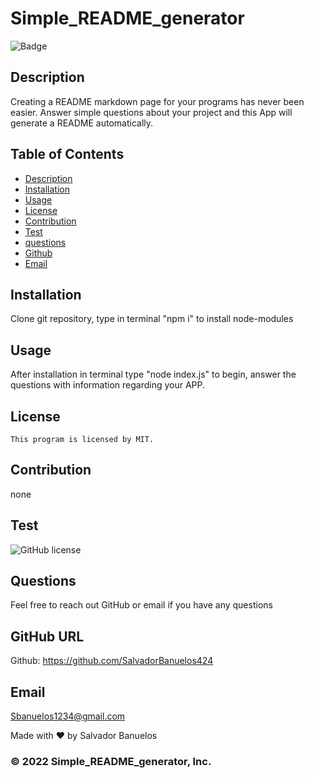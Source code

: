 # Simple_README_generator

  ![Badge](https://img.shields.io/badge/License-${license}-blue)

  ## Description
  Creating a README markdown page for your programs has never been easier.  Answer simple questions about your project and this App will generate a README automatically.

  ## Table of Contents
  - [Description](#description)
  - [Installation](#installation)
  - [Usage](#usage)
  - [License](#license)
  - [Contribution](#contribution)
  - [Test](#test)
  - [questions](#questions)
  - [Github](#github)
  - [Email](#email)
  
  ## Installation
  Clone git repository, type in terminal "npm i" to install node-modules

  ## Usage
  After installation in terminal type "node index.js" to begin, answer the questions with information regarding your APP.

  ## License
    This program is licensed by MIT.

  ## Contribution
  none

  ## Test
  ![GitHub license](https://img.shields.io/badge/test-100%25-success)
  ## Questions
  Feel free to reach out GitHub or email if you have any questions
  
  ## GitHub URL
  Github: https://github.com/SalvadorBanuelos424
  
  ## Email
  Sbanuelos1234@gmail.com
  
  Made with ❤️ by Salvador Banuelos
### © 2022 Simple_README_generator, Inc.
